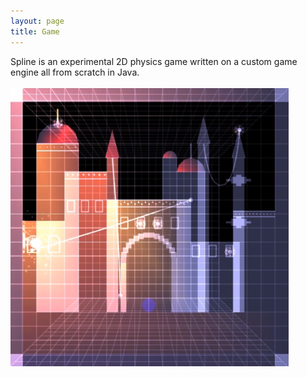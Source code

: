 ```yaml
---
layout: page
title: Game
---
```


Spline is an experimental 2D physics game written on a custom game engine all from scratch in Java.\
<br>
<a href="https://vimeo.com/121440592">
  <img src="https://github.com/vvignale/vvignale.github.io/blob/master/spline.png" alt="Splines"/>
</a>
